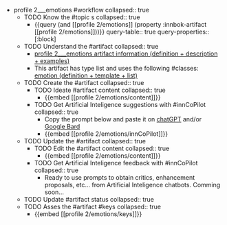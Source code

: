 
- profile 2___emotions #workflow
   collapsed:: true
  - TODO Know the #topic s
    collapsed:: true
    - {{query (and [[profile 2/emotions]] (property :innbok-artifact [[profile 2/emotions]]))}}
      query-table:: true
      query-properties:: [:block]
  - TODO Understand the #artifact
    collapsed:: true
    - [profile 2___emotions artifact information (definition + description + examples)](https://go.innbok.com/#/page/innBoK%2Fprofile-%28id%29%2Femotions%2Finfo)
    - This artifact has type list and uses the following #classes: [emotion (definition + template + list)](https://go.innbok.com/#/page/innBoK%2Fclass%2Femotion)
  - TODO Create the #artifact
     collapsed:: true
    - TODO Ideate #artifact content
      collapsed:: true
      - {{embed [[profile 2/emotions/content]]}}
    - TODO Get Artificial Inteligence suggestions with #innCoPilot
      collapsed:: true
      - Copy the prompt below and paste it on [chatGPT](https://chat.openai.com) and/or [Google Bard](https://bard.google.com/chat)
      - {{embed [[profile 2/emotions/innCoPilot]]}}
  - TODO Update the #artifact
    collapsed:: true
    - TODO Edit the #artifact content
     collapsed:: true
      - {{embed [[profile 2/emotions/content]]}}
    - TODO Get Artificial Inteligence feedback with #innCoPilot
      collapsed:: true
      - Ready to use prompts to obtain critics, enhancement proposals, etc... from Artificial Inteligence chatbots. Comming soon...
  - TODO Update #artifact status
    collapsed:: true
  - TODO Asses the #artifact #keys
    collapsed:: true
    - {{embed [[profile 2/emotions/keys]]}}



